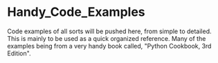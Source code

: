 # Handy_Code_Examples

Code examples of all sorts will be pushed here, from simple to detailed. This is mainly to be used as a quick organized reference. Many 
of the examples being from a very handy book called, "Python Cookbook, 3rd Edition". 
